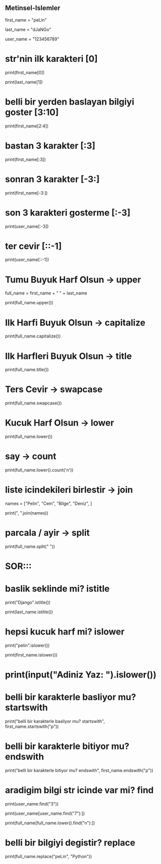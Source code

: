 ## Metinsel-Islemler


first_name = "peLin"

last_name = "dJaNGo"

user_name = "123456789"

 

# str'nin ilk karakteri [0]

print(first_name[0])

print(last_name[1])

 

# belli bir yerden baslayan bilgiyi goster [3:10]

print(first_name[2:4])

 

# bastan 3 karakter [:3]

print(first_name[:3])

 

# sonran 3 karakter [-3:]

print(first_name[-3:])

 

# son 3 karakteri gosterme [:-3]

print(user_name[:-3])

 

# ter cevir [::-1]

print(user_name[::-1])

 

# Tumu Buyuk Harf Olsun -> upper

full_name = first_name + " " + last_name

print(full_name.upper())

 

# Ilk Harfi Buyuk Olsun -> capitalize

print(full_name.capitalize())

 

# Ilk Harfleri Buyuk Olsun -> title

print(full_name.title())

 

# Ters Cevir -> swapcase

print(full_name.swapcase())

 

# Kucuk Harf Olsun -> lower

print(full_name.lower())

 

# say -> count

print(full_name.lower().count('n'))

 

# liste icindekileri birlestir -> join

names = ["Pelin", "Cem", "Bilge", "Deniz", ]

print(", ".join(names))

 

# parcala / ayir -> split

print(full_name.split(" "))

 

# SOR:::

 

# baslik seklinde mi? istitle

print("Django".istitle())

print(last_name.istitle())

 

# hepsi kucuk harf mi? islower

print("pelin".islower())

print(first_name.islower())

 

# print(input("Adiniz Yaz: ").islower())

 

# belli bir karakterle basliyor mu? startswith

print("belli bir karakterle basliyor mu? startswith", first_name.startswith("p"))

 

# belli bir karakterle bitiyor mu? endswith

print("belli bir karakterle bitiyor mu? endswith", first_name.endswith("p"))

 

# aradigim bilgi str icinde var mi? find

print(user_name.find("3"))

print(user_name[user_name.find("7"):])

 

print(full_name[full_name.lower().find("n"):])

 

# belli bir bilgiyi degistir? replace

print(full_name.replace("peLin", "Python"))